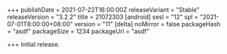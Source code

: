 +++
publishDate = 2021-07-22T16:00:00Z
releaseVariant = "Stable"
releaseVersion = "3.2.2"
title = 21072303
[android]
sesl = "12"
spl = "2021-07-01T8:00:00+08:00"
version = "11"
[delta]
noMirror = false
packageHash = "asdf"
packageSize = 1234
packageUrl = "asdf"

+++
Initial release.